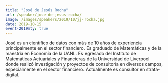 ```yaml
---
title: "José de Jesús Rocha"
url: /speaker/jose-de-jesus-rocha/
image: /images/speakers/2019/10/jj-rocha.jpg
date: 2019-10-15
event-2019mty: true
---
```


José es un científico de datos con más de 10 años de experiencia principalmente en el sector financiero. Es graduado de Matemáticas y de la maestría en Economía de la UANL. Es egresado del Instituto de Matemáticas Actuariales y Financieras de la Universidad de Liverpool donde realizó investigación y proyectos de consultoría en diversos campos, especialmente en el sector financiero. Actualmente es consultor en strata-digital.